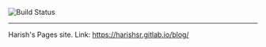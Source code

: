 ![Build Status](https://gitlab.com/pages/hugo/badges/master/build.svg)

---

Harish's Pages site.  Link: https://harishsr.gitlab.io/blog/
